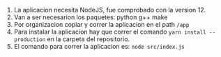 1. La aplicacion necesita NodeJS, fue comprobado con la version 12.
2. Van a ser necesarion los paquetes: python g++ make
3. Por organizacion copiar y correr la aplicacion en el path `/app`
4. Para instalar la aplicacion hay que correr el comando `yarn install --production` en la carpeta del repositorio.
5. El comando para correr la aplicacion es: `node src/index.js`
